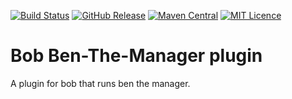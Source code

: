 
[![Build Status](https://travis-ci.org/codemonstur/benthemanager-bobplugin.svg?branch=master)](https://travis-ci.org/codemonstur/benthemanager)
[![GitHub Release](https://img.shields.io/github/release/codemonstur/benthemanager-bobplugin.svg)](https://github.com/codemonstur/benthemanager/releases) 
[![Maven Central](https://maven-badges.herokuapp.com/maven-central/com.github.codemonstur/benthemanager-bobplugin/badge.svg)](http://mvnrepository.com/artifact/com.github.codemonstur/benthemanager)
[![MIT Licence](https://badges.frapsoft.com/os/mit/mit.svg?v=103)](https://opensource.org/licenses/mit-license.php)

# Bob Ben-The-Manager plugin

A plugin for bob that runs ben the manager.
